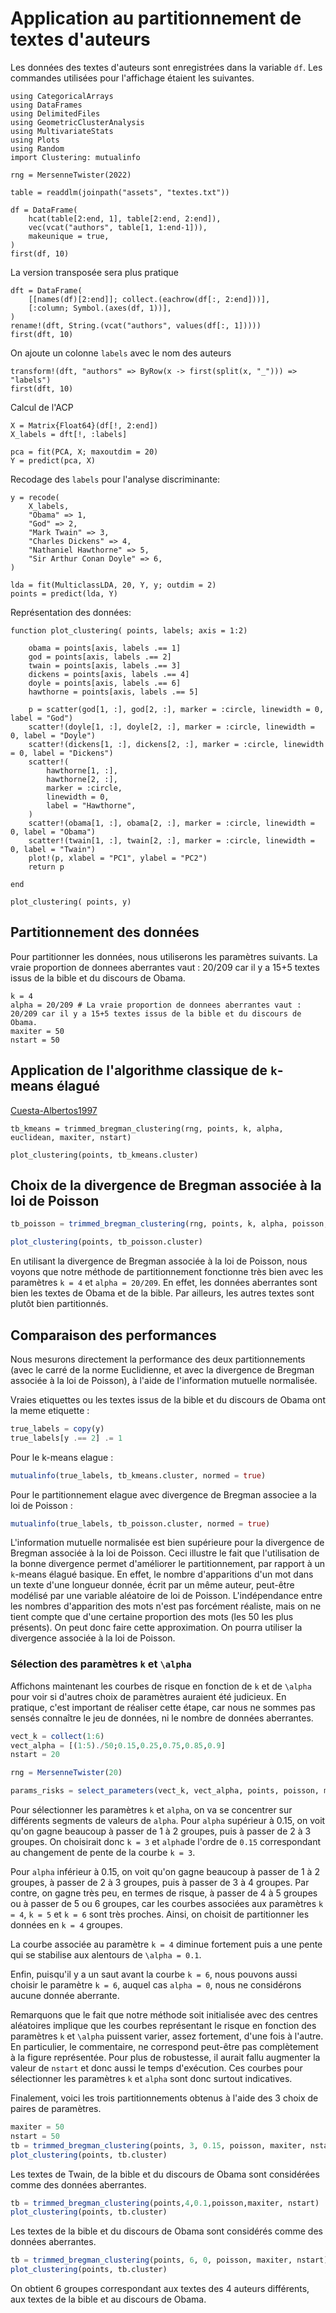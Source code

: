 # Application au partitionnement de textes d'auteurs

Les données des textes d'auteurs sont enregistrées dans la variable `df`.
Les commandes utilisées pour l'affichage étaient les suivantes.

```@example obama
using CategoricalArrays
using DataFrames
using DelimitedFiles
using GeometricClusterAnalysis
using MultivariateStats
using Plots
using Random
import Clustering: mutualinfo

rng = MersenneTwister(2022)

table = readdlm(joinpath("assets", "textes.txt"))

df = DataFrame(
    hcat(table[2:end, 1], table[2:end, 2:end]),
    vec(vcat("authors", table[1, 1:end-1])),
    makeunique = true,
)
first(df, 10)
```

La version transposée sera plus pratique

```@example obama
dft = DataFrame(
    [[names(df)[2:end]]; collect.(eachrow(df[:, 2:end]))],
    [:column; Symbol.(axes(df, 1))],
)
rename!(dft, String.(vcat("authors", values(df[:, 1]))))
first(dft, 10)
```

On ajoute un colonne `labels` avec le nom des auteurs

```@example obama
transform!(dft, "authors" => ByRow(x -> first(split(x, "_"))) => "labels")
first(dft, 10)
```

Calcul de l'ACP
```@example obama
X = Matrix{Float64}(df[!, 2:end])
X_labels = dft[!, :labels]

pca = fit(PCA, X; maxoutdim = 20)
Y = predict(pca, X)
```

Recodage des `labels` pour l'analyse discriminante:
```@example obama
y = recode(
    X_labels,
    "Obama" => 1,
    "God" => 2,
    "Mark Twain" => 3,
    "Charles Dickens" => 4,
    "Nathaniel Hawthorne" => 5,
    "Sir Arthur Conan Doyle" => 6,
)

lda = fit(MulticlassLDA, 20, Y, y; outdim = 2)
points = predict(lda, Y)
```

Représentation des données:

```@example obama
function plot_clustering( points, labels; axis = 1:2)

    obama = points[axis, labels .== 1]
    god = points[axis, labels .== 2]
    twain = points[axis, labels .== 3]
    dickens = points[axis, labels .== 4]
    doyle = points[axis, labels .== 6]
    hawthorne = points[axis, labels .== 5]
    
    p = scatter(god[1, :], god[2, :], marker = :circle, linewidth = 0, label = "God")
    scatter!(doyle[1, :], doyle[2, :], marker = :circle, linewidth = 0, label = "Doyle")
    scatter!(dickens[1, :], dickens[2, :], marker = :circle, linewidth = 0, label = "Dickens")
    scatter!(
        hawthorne[1, :],
        hawthorne[2, :],
        marker = :circle,
        linewidth = 0,
        label = "Hawthorne",
    )
    scatter!(obama[1, :], obama[2, :], marker = :circle, linewidth = 0, label = "Obama")
    scatter!(twain[1, :], twain[2, :], marker = :circle, linewidth = 0, label = "Twain")
    plot!(p, xlabel = "PC1", ylabel = "PC2")
    return p

end

plot_clustering( points, y)
```



## Partitionnement des données

Pour partitionner les données, nous utiliserons les paramètres
suivants.  La vraie proportion de donnees aberrantes vaut : 20/209
car il y a 15+5 textes issus de la bible et du discours de Obama.

```@example obama
k = 4
alpha = 20/209 # La vraie proportion de donnees aberrantes vaut : 20/209 car il y a 15+5 textes issus de la bible et du discours de Obama.
maxiter = 50
nstart = 50
```

## Application de l'algorithme classique de ``k``-means élagué 

[Cuesta-Albertos1997](@cite)

```@example obama
tb_kmeans = trimmed_bregman_clustering(rng, points, k, alpha, euclidean, maxiter, nstart)

plot_clustering(points, tb_kmeans.cluster)
```

## Choix de la divergence de Bregman associée à la loi de Poisson

```julia
tb_poisson = trimmed_bregman_clustering(rng, points, k, alpha, poisson, maxiter, nstart)

plot_clustering(points, tb_poisson.cluster)
```

En utilisant la divergence de Bregman associée à la loi de Poisson,
nous voyons que notre méthode de partitionnement fonctionne très
bien avec les paramètres `k = 4` et `alpha = 20/209`. En effet, les
données aberrantes sont bien les textes de Obama et de la bible.
Par ailleurs, les autres textes sont plutôt bien partitionnés.


## Comparaison des performances

Nous mesurons directement la performance des deux partitionnements
(avec le carré de la norme Euclidienne, et avec la divergence de
Bregman associée à la loi de Poisson), à l'aide de l'information
mutuelle normalisée.

Vraies etiquettes ou les textes issus de la bible et du discours de Obama ont la meme etiquette :
```julia
true_labels = copy(y)
true_labels[y .== 2] .= 1
```

Pour le k-means elague :
```julia
mutualinfo(true_labels, tb_kmeans.cluster, normed = true)
```

Pour le partitionnement elague avec divergence de Bregman associee a la loi de Poisson :

```julia
mutualinfo(true_labels, tb_poisson.cluster, normed = true)
```

L'information mutuelle normalisée est bien supérieure pour la
divergence de Bregman associée à la loi de Poisson. Ceci illustre
le fait que l'utilisation de la bonne divergence permet d'améliorer
le partitionnement, par rapport à un ``k``-means élagué basique.
En effet, le nombre d'apparitions d'un mot dans un texte d'une
longueur donnée, écrit par un même auteur, peut-être modélisé par
une variable aléatoire de loi de Poisson. L'indépendance entre les
nombres d'apparition des mots n'est pas forcément réaliste, mais
on ne tient compte que d'une certaine proportion des mots (les 50
les plus présents). On peut donc faire cette approximation. On
pourra utiliser la divergence associée à la loi de Poisson.

### Sélection des paramètres ``k`` et ``\alpha``

Affichons maintenant les courbes de risque en fonction de ``k`` et
de ``\alpha`` pour voir si d'autres choix de paramètres auraient
été judicieux. En pratique, c'est important de réaliser cette étape,
car nous ne sommes pas sensés connaître le jeu de données, ni le
nombre de données aberrantes.

```julia
vect_k = collect(1:6)
vect_alpha = [(1:5)./50;0.15,0.25,0.75,0.85,0.9]
nstart = 20

rng = MersenneTwister(20)

params_risks = select_parameters(vect_k, vect_alpha, points, poisson, maxiter, nstart)
```

Pour sélectionner les paramètres `k` et `alpha`, on va se concentrer
sur différents segments de valeurs de `alpha`. Pour `alpha` supérieur
à 0.15, on voit qu'on gagne beaucoup à passer de 1 à 2 groupes,
puis à passer de 2 à 3 groupes. On choisirait donc `k = 3` et
`alpha`de l'ordre de ``0.15`` correspondant au changement de pente
de la courbe `k = 3`.

Pour `alpha` inférieur à 0.15, on voit qu'on gagne beaucoup à passer
de 1 à 2 groupes, à passer de 2 à 3 groupes, puis à passer de 3 à
4 groupes. Par contre, on gagne très peu, en termes de risque,  à
passer de 4 à 5 groupes ou à passer de 5 ou 6 groupes, car les
courbes associées aux paramètres ``k = 4``, ``k = 5`` et ``k = 6``
sont très proches. Ainsi, on choisit de partitionner les données
en ``k = 4`` groupes.

La courbe associée au paramètre ``k = 4`` diminue fortement puis a
une pente qui se stabilise aux alentours de ``\alpha = 0.1``.

Enfin, puisqu'il y a un saut avant la courbe ``k = 6``, nous pouvons
aussi choisir le paramètre `k = 6`, auquel cas `alpha = 0`, nous
ne considérons aucune donnée aberrante.

Remarquons que le fait que notre méthode soit initialisée avec des
centres aléatoires implique que les courbes représentant le risque
en fonction des paramètres ``k`` et ``\alpha`` puissent varier,
assez fortement, d'une fois à l'autre. En particulier, le commentaire,
ne correspond peut-être pas complètement à la figure représentée.
Pour plus de robustesse, il aurait fallu augmenter la valeur de
`nstart` et donc aussi le temps d'exécution. Ces courbes pour
sélectionner les paramètres `k` et `alpha` sont donc surtout
indicatives.

Finalement, voici les trois partitionnements obtenus à l'aide des 3 choix de paires de paramètres. 

```julia
maxiter = 50
nstart = 50
tb = trimmed_bregman_clustering(points, 3, 0.15, poisson, maxiter, nstart)
plot_clustering(points, tb.cluster)
```

Les textes de Twain, de la bible et du discours de Obama sont considérées comme des données aberrantes.

```julia
tb = trimmed_bregman_clustering(points,4,0.1,poisson,maxiter, nstart)
plot_clustering(points, tb.cluster)
```

Les textes de la bible et du discours de Obama sont considérés comme des données aberrantes.

```julia
tb = trimmed_bregman_clustering(points, 6, 0, poisson, maxiter, nstart)
plot_clustering(points, tb.cluster)
```

On obtient 6 groupes correspondant aux textes des 4 auteurs différents,
aux textes de la bible et au discours de Obama.
